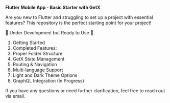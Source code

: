 
**Flutter Mobile App - Basic Starter with GetX**

Are you new to Flutter and struggling to set up a project with essential features? This repository is the perfect starting point for your project!

🚧 Under Development but Ready to Use 🚧

1) Getting Started
2) Completed Features:
3) Proper Folder Structure
4) GetX State Management
5) Routing & Navigation
6) Multi-language Support
7) Light and Dark Theme Options
8) GraphQL Integration (In Progress)

   
If you have any questions or need further clarification, feel free to reach out via email.

